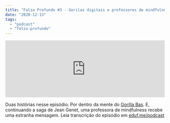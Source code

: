 ```yaml
---
title: "Falso Profundo #3 - Gorilas digitais e professores de mindfulness"
date: "2020-12-13"
tags: 
  - "podcast"
  - "falso-profundo"
---
```


<iframe style="width: 100%; height: 180px;" src="https://anchor.fm/monoestereo/embed/episodes/Falso-Profundo-3---Gorilas-digitais-e-professores-de-mindfulness-enn1fp" width="100%" height="180px" frameborder="0" scrolling="no"></iframe>

Duas histórias nesse episódio: Por dentro da mente do [Gorilla Bas](https://en.wikipedia.org/wiki/Gorillas_(video_game)). E, continuando a saga de Jean Genet, uma professora de mindfulness recebe uma estranha mensagem. Leia transcrição do episódio em [eduf.me/podcast](https://eduf.me/podcast)
